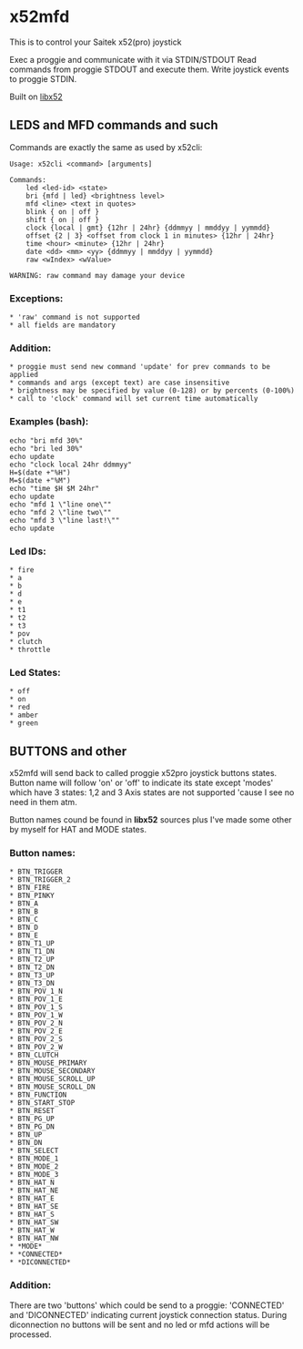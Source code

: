 # x52mfd

This is to control your Saitek x52(pro) joystick

Exec a proggie and communicate with it via STDIN/STDOUT
Read commands from proggie STDOUT and execute them.
Write joystick events to proggie STDIN.

Built on [libx52](https://github.com/nirenjan/x52pro-linux.git)


## LEDS and MFD commands and such

Commands are exactly the same as used by x52cli:

    Usage: x52cli <command> [arguments]
    
    Commands:
    	led <led-id> <state>
    	bri {mfd | led} <brightness level>
    	mfd <line> <text in quotes>
    	blink { on | off }
    	shift { on | off }
    	clock {local | gmt} {12hr | 24hr} {ddmmyy | mmddyy | yymmdd}
    	offset {2 | 3} <offset from clock 1 in minutes> {12hr | 24hr}
    	time <hour> <minute> {12hr | 24hr}
    	date <dd> <mm> <yy> {ddmmyy | mmddyy | yymmdd}
    	raw <wIndex> <wValue>
    
    WARNING: raw command may damage your device
    

### Exceptions:

    * 'raw' command is not supported
    * all fields are mandatory

### Addition:

    * proggie must send new command 'update' for prev commands to be applied
    * commands and args (except text) are case insensitive
    * brightness may be specified by value (0-128) or by percents (0-100%)
    * call to 'clock' command will set current time automatically

### Examples (bash):

    echo "bri mfd 30%"
    echo "bri led 30%"
    echo update
    echo "clock local 24hr ddmmyy"
    H=$(date +"%H")
    M=$(date +"%M")
    echo "time $H $M 24hr"
    echo update
    echo "mfd 1 \"line one\""
    echo "mfd 2 \"line two\""
    echo "mfd 3 \"line last!\""
    echo update

### Led IDs:

    * fire
    * a
    * b
    * d
    * e
    * t1
    * t2
    * t3
    * pov
    * clutch
    * throttle

### Led States:

    * off
    * on
    * red
    * amber
    * green

## BUTTONS and other

x52mfd will send back to called proggie x52pro joystick buttons states.
Button name will follow 'on' or 'off' to indicate its state except 'modes' which have 3 states: 1,2 and 3
Axis states are not supported 'cause I see no need in them atm.

Button names cound be found in __libx52__ sources plus I've made some other by myself for HAT and MODE states.
### Button names:

    * BTN_TRIGGER
    * BTN_TRIGGER_2
    * BTN_FIRE
    * BTN_PINKY
    * BTN_A
    * BTN_B
    * BTN_C
    * BTN_D
    * BTN_E
    * BTN_T1_UP
    * BTN_T1_DN
    * BTN_T2_UP
    * BTN_T2_DN
    * BTN_T3_UP
    * BTN_T3_DN
    * BTN_POV_1_N
    * BTN_POV_1_E
    * BTN_POV_1_S
    * BTN_POV_1_W
    * BTN_POV_2_N
    * BTN_POV_2_E
    * BTN_POV_2_S
    * BTN_POV_2_W
    * BTN_CLUTCH
    * BTN_MOUSE_PRIMARY
    * BTN_MOUSE_SECONDARY
    * BTN_MOUSE_SCROLL_UP
    * BTN_MOUSE_SCROLL_DN
    * BTN_FUNCTION
    * BTN_START_STOP
    * BTN_RESET
    * BTN_PG_UP
    * BTN_PG_DN
    * BTN_UP
    * BTN_DN
    * BTN_SELECT
    * BTN_MODE_1
    * BTN_MODE_2
    * BTN_MODE_3
    * BTN_HAT_N
    * BTN_HAT_NE
    * BTN_HAT_E
    * BTN_HAT_SE
    * BTN_HAT_S
    * BTN_HAT_SW
    * BTN_HAT_W
    * BTN_HAT_NW
    * *MODE*
    * *CONNECTED*
    * *DICONNECTED*

### Addition:

There are two 'buttons' which could be send to a proggie: 'CONNECTED' and 'DICONNECTED'
indicating current joystick connection status. During diconnection no buttons will be sent and no
led or mfd actions will be processed.
